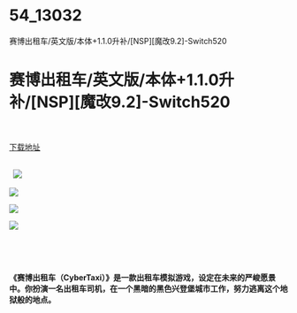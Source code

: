 # 54_13032
赛博出租车/英文版/本体+1.1.0升补/[NSP][魔改9.2]-Switch520
# 赛博出租车/英文版/本体+1.1.0升补/[NSP][魔改9.2]-Switch520
 <br/></br>
[下载地址](https://www.switch520.cc/article/13032 "下载地址")
<br/></br>

<p><strong>&nbsp; <img src="https://www.switch520.cc/muke_img/upload_art_editor_20210429-1_f831c647dce4b5edcdfaa528f7731317.jpg"> </strong></p>
<p><img src="https://www.switch520.cc/muke_img/upload_art_editor_20210429-1_f1d802a7c9b43346cc481d619c856abc.jpg"></p>
<p><img src="https://www.switch520.cc/muke_img/upload_art_editor_20210429-1_89ac71b73fb4f70b6cb9db93d15d01dd.jpg"></p>
<p><img src="https://www.switch520.cc/muke_img/upload_art_editor_20210429-1_e960e3b09490f92d783b37c11971713e.jpg"></p>
<p>&nbsp;</p>
<p>&nbsp;</p>
<p><strong>《赛博出租车（CyberTaxi）》是一款出租车模拟游戏，设定在未来的严峻愿景中。你扮演一名出租车司机，在一个黑暗的黑色兴登堡城市工作，努力逃离这个地狱般的地点。&nbsp;</strong></p>
